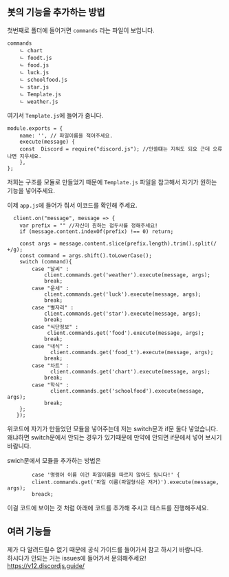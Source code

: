 ## 봇의 기능을 추가하는 방법
첫번째로 폴더에 들어거면 `commands` 라는 파일이 보임니다.
```
commands
    ㄴ chart
    ㄴ foodt.js
    ㄴ food.js
    ㄴ luck.js
    ㄴ schoolfood.js
    ㄴ star.js
    ㄴ Template.js
    ㄴ weather.js
```
여기서 `Template.js`에 들어가 줌니다.
```
module.exports = {	
	name: '', // 파일이름을 적어주세요.
	execute(message) {        
	const  Discord = require("discord.js"); //안쓸떄는 지워도 되요 근데 오류나면 지우세요.
	},
};
```
저희는 구조를 모듈로 만들었기 때문에  `Template.js` 파일을 참고해서 자기가 원하는 기능을 넣어주세요.

이제 `app.js`에 들어가 줘서 이코드를 확인해 주세요.

```
  client.on("message", message => {
    var prefix = "" //자신이 원하는 접두사를 정해주세요!
    if (message.content.indexOf(prefix) !== 0) return;
   
    const args = message.content.slice(prefix.length).trim().split(/ +/g);
    const command = args.shift().toLowerCase();
    switch (command){
        case "날씨" :
            client.commands.get('weather').execute(message, args);
            break;
        case "운세" :
            client.commands.get('luck').execute(message, args);
            break;
        case "별자리" :
            client.commands.get('star').execute(message, args);
            break;
        case "식단정보" :
             client.commands.get('food').execute(message, args);
            break;
        case "내식" :
              client.commands.get('food_t').execute(message, args);
            break;
        case "차트" :
              client.commands.get('chart').execute(message, args);
            break; 
        case "학식" :
              client.commands.get('schoolfood').execute(message, args);
            break;     
    };
   });  	
```
위코드에 자기가 만들었던 모듈을 넣어주는데 저는 switch문과 if문 둘다 넣었습니다. 왜냐하면 switch문에서 안되는 경우가 있기때문에 만약에 안되면 if문에서 넣어 보시기 바람니다.

swich문에서 모듈을 추가하는 방법은

```
        case '명령어 이름 이건 파일이름을 따르지 않아도 됨니다!' {
       	client.commands.get('파일 이름(파일형식은 저거)').execute(message, args);
        breack;
```
이걸 코드에 보이는 것 처럼 아래에 코드를 추가해 주시고 테스트를 진행해주세요.

## 여러 기능들
제가 다 알려드릴수 없기 때문에 공식 가이드를 들어가서 참고 하시기 바람니다.<br>
하시다가 안되는 거는 issues에 들어가서 문의해주세요!<br>
https://v12.discordjs.guide/
